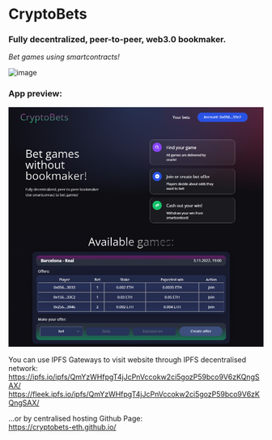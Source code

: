 # CryptoBets
### Fully decentralized, peer-to-peer, web3.0 bookmaker. 
*Bet games using smartcontracts!*

![image](https://user-images.githubusercontent.com/56368562/207490996-42814c8b-86a7-471d-9178-2752b9940b84.png)

### App preview:
![app_screen](appScreen.png)

You can use IPFS Gateways to visit website through IPFS decentralised network:
https://ipfs.io/ipfs/QmYzWHfpgT4jJcPnVccokw2ci5gozP59bco9V6zKQngSAX/
https://fleek.ipfs.io/ipfs/QmYzWHfpgT4jJcPnVccokw2ci5gozP59bco9V6zKQngSAX/

...or by centralised hosting Github Page:\
https://cryptobets-eth.github.io/
